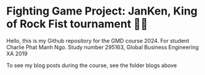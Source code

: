 # Fighting Game Project:  JanKen, King of Rock Fist tournament 🤜🤛

Hello, this is my Github repository for the GMD course 2024. For student Charlie Phat Manh Ngo. Study number 295163, Global Business Engineering XA 2019

To see my blog posts during the course, see the folder blogs above

